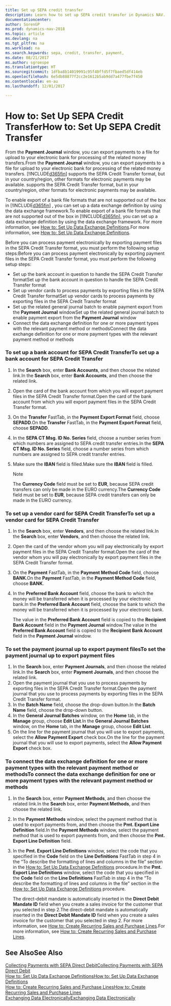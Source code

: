 ```yaml
---
title: Set up SEPA credit transfer
description: Learn how to set up SEPA credit transfer in Dynamics NAV.
documentationcenter: 
author: SorenGP
ms.prod: dynamics-nav-2018
ms.topic: article
ms.devlang: na
ms.tgt_pltfrm: na
ms.workload: na
ms.search.keywords: sepa, credit, transfer, payment,
ms.date: 08/21/2017
ms.author: sgroespe
ms.translationtype: HT
ms.sourcegitcommit: 1dfba8b14019991c95f40ffd5f7fbaed5df414eb
ms.openlocfilehash: 6e5db88877f2cc2e1612b5ab9dd7a477fbe7f450
ms.contentlocale: en-au
ms.lasthandoff: 12/01/2017

---
```

# <a name="how-to-set-up-sepa-credit-transfer"></a><span data-ttu-id="4d117-103">How to: Set Up SEPA Credit Transfer</span><span class="sxs-lookup"><span data-stu-id="4d117-103">How to: Set Up SEPA Credit Transfer</span></span>
<span data-ttu-id="4d117-104">From the **Payment Journal** window, you can export payments to a file for upload to your electronic bank for processing of the related money transfers.</span><span class="sxs-lookup"><span data-stu-id="4d117-104">From the **Payment Journal** window, you can export payments to a file for upload to your electronic bank for processing of the related money transfers.</span></span> [!INCLUDE[d365fin](includes/d365fin_md.md)]<span data-ttu-id="4d117-105"> supports the SEPA Credit Transfer format, but in your country/region, other formats for electronic payments may be available.</span><span class="sxs-lookup"><span data-stu-id="4d117-105"> supports the SEPA Credit Transfer format, but in your country/region, other formats for electronic payments may be available.</span></span>  

<span data-ttu-id="4d117-106">To enable export of a bank file formats that are not supported out of the box in [!INCLUDE[d365fin](includes/d365fin_md.md)] , you can set up a data exchange definition by using the data exchange framework.</span><span class="sxs-lookup"><span data-stu-id="4d117-106">To enable export of a bank file formats that are not supported out of the box in [!INCLUDE[d365fin](includes/d365fin_md.md)], you can set up a data exchange definition by using the data exchange framework.</span></span> <span data-ttu-id="4d117-107">For more information, see [How to: Set Up Data Exchange Definitions](across-how-to-set-up-data-exchange-definitions.md).</span><span class="sxs-lookup"><span data-stu-id="4d117-107">For more information, see [How to: Set Up Data Exchange Definitions](across-how-to-set-up-data-exchange-definitions.md).</span></span>  

<span data-ttu-id="4d117-108">Before you can process payment electronically by exporting payment files in the SEPA Credit Transfer format, you must perform the following setup steps:</span><span class="sxs-lookup"><span data-stu-id="4d117-108">Before you can process payment electronically by exporting payment files in the SEPA Credit Transfer format, you must perform the following setup steps:</span></span>  

* <span data-ttu-id="4d117-109">Set up the bank account in question to handle the SEPA Credit Transfer format</span><span class="sxs-lookup"><span data-stu-id="4d117-109">Set up the bank account in question to handle the SEPA Credit Transfer format</span></span>  
* <span data-ttu-id="4d117-110">Set up vendor cards to process payments by exporting files in the SEPA Credit Transfer format</span><span class="sxs-lookup"><span data-stu-id="4d117-110">Set up vendor cards to process payments by exporting files in the SEPA Credit Transfer format</span></span>  
* <span data-ttu-id="4d117-111">Set up the related general journal batch to enable payment export from the **Payment Journal** window</span><span class="sxs-lookup"><span data-stu-id="4d117-111">Set up the related general journal batch to enable payment export from the **Payment Journal** window</span></span>  
* <span data-ttu-id="4d117-112">Connect the data exchange definition for one or more payment types with the relevant payment method or methods</span><span class="sxs-lookup"><span data-stu-id="4d117-112">Connect the data exchange definition for one or more payment types with the relevant payment method or methods</span></span>  

### <a name="to-set-up-a-bank-account-for-sepa-credit-transfer"></a><span data-ttu-id="4d117-113">To set up a bank account for SEPA Credit Transfer</span><span class="sxs-lookup"><span data-stu-id="4d117-113">To set up a bank account for SEPA Credit Transfer</span></span>  
1. <span data-ttu-id="4d117-114">In the **Search** box, enter **Bank Accounts**, and then choose the related link.</span><span class="sxs-lookup"><span data-stu-id="4d117-114">In the **Search** box, enter **Bank Accounts**, and then choose the related link.</span></span>  
2. <span data-ttu-id="4d117-115">Open the card of the bank account from which you will export payment files in the SEPA Credit Transfer format.</span><span class="sxs-lookup"><span data-stu-id="4d117-115">Open the card of the bank account from which you will export payment files in the SEPA Credit Transfer format.</span></span>  
3. <span data-ttu-id="4d117-116">On the **Transfer** FastTab, in the **Payment Export Format** field, choose **SEPADD**.</span><span class="sxs-lookup"><span data-stu-id="4d117-116">On the **Transfer** FastTab, in the **Payment Export Format** field, choose **SEPADD**.</span></span>  
4. <span data-ttu-id="4d117-117">In the **SEPA CT Msg. ID No. Series** field, choose a number series from which numbers are assigned to SEPA credit transfer entries.</span><span class="sxs-lookup"><span data-stu-id="4d117-117">In the **SEPA CT Msg. ID No. Series** field, choose a number series from which numbers are assigned to SEPA credit transfer entries.</span></span>  
5. <span data-ttu-id="4d117-118">Make sure the **IBAN** field is filled.</span><span class="sxs-lookup"><span data-stu-id="4d117-118">Make sure the **IBAN** field is filled.</span></span>  

    > [!NOTE]  
    >  <span data-ttu-id="4d117-119">The **Currency Code** field must be set to **EUR**, because SEPA credit transfers can only be made in the EURO currency.</span><span class="sxs-lookup"><span data-stu-id="4d117-119">The **Currency Code** field must be set to **EUR**, because SEPA credit transfers can only be made in the EURO currency.</span></span>  

### <a name="to-set-up-a-vendor-card-for-sepa-credit-transfer"></a><span data-ttu-id="4d117-120">To set up a vendor card for SEPA Credit Transfer</span><span class="sxs-lookup"><span data-stu-id="4d117-120">To set up a vendor card for SEPA Credit Transfer</span></span>  
1. <span data-ttu-id="4d117-121">In the **Search** box, enter **Vendors**, and then choose the related link.</span><span class="sxs-lookup"><span data-stu-id="4d117-121">In the **Search** box, enter **Vendors**, and then choose the related link.</span></span>  
2. <span data-ttu-id="4d117-122">Open the card of the vendor whom you will pay electronically by export payment files in the SEPA Credit Transfer format.</span><span class="sxs-lookup"><span data-stu-id="4d117-122">Open the card of the vendor whom you will pay electronically by export payment files in the SEPA Credit Transfer format.</span></span>  
3. <span data-ttu-id="4d117-123">On the **Payment** FastTab, in the **Payment Method Code** field, choose **BANK**.</span><span class="sxs-lookup"><span data-stu-id="4d117-123">On the **Payment** FastTab, in the **Payment Method Code** field, choose **BANK**.</span></span>  
4. <span data-ttu-id="4d117-124">In the **Preferred Bank Account** field, choose the bank to which the money will be transferred when it is processed by your electronic bank.</span><span class="sxs-lookup"><span data-stu-id="4d117-124">In the **Preferred Bank Account** field, choose the bank to which the money will be transferred when it is processed by your electronic bank.</span></span>  

     <span data-ttu-id="4d117-125">The value in the **Preferred Bank Account** field is copied to the **Recipient Bank Account** field in the **Payment Journal** window.</span><span class="sxs-lookup"><span data-stu-id="4d117-125">The value in the **Preferred Bank Account** field is copied to the **Recipient Bank Account** field in the **Payment Journal** window.</span></span>  

### <a name="to-set-the-payment-journal-up-to-export-payment-files"></a><span data-ttu-id="4d117-126">To set the payment journal up to export payment files</span><span class="sxs-lookup"><span data-stu-id="4d117-126">To set the payment journal up to export payment files</span></span>  
1. <span data-ttu-id="4d117-127">In the **Search** box, enter **Payment Journals**, and then choose the related link.</span><span class="sxs-lookup"><span data-stu-id="4d117-127">In the **Search** box, enter **Payment Journals**, and then choose the related link.</span></span>  
2. <span data-ttu-id="4d117-128">Open the payment journal that you use to process payments by exporting files in the SEPA Credit Transfer format.</span><span class="sxs-lookup"><span data-stu-id="4d117-128">Open the payment journal that you use to process payments by exporting files in the SEPA Credit Transfer format.</span></span>  
3. <span data-ttu-id="4d117-129">In the **Batch Name** field, choose the drop\-down button.</span><span class="sxs-lookup"><span data-stu-id="4d117-129">In the **Batch Name** field, choose the drop\-down button.</span></span>  
4. <span data-ttu-id="4d117-130">In the **General Journal Batches** window, on the **Home** tab, in the **Manage** group, choose **Edit List**.</span><span class="sxs-lookup"><span data-stu-id="4d117-130">In the **General Journal Batches** window, on the **Home** tab, in the **Manage** group, choose **Edit List**.</span></span>  
5. <span data-ttu-id="4d117-131">On the line for the payment journal that you will use to export payments, select the **Allow Payment Export** check box.</span><span class="sxs-lookup"><span data-stu-id="4d117-131">On the line for the payment journal that you will use to export payments, select the **Allow Payment Export** check box.</span></span>  

### <a name="to-connect-the-data-exchange-definition-for-one-or-more-payment-types-with-the-relevant-payment-method-or-methods"></a><span data-ttu-id="4d117-132">To connect the data exchange definition for one or more payment types with the relevant payment method or methods</span><span class="sxs-lookup"><span data-stu-id="4d117-132">To connect the data exchange definition for one or more payment types with the relevant payment method or methods</span></span>  
1. <span data-ttu-id="4d117-133">In the **Search** box, enter **Payment Methods**, and then choose the related link.</span><span class="sxs-lookup"><span data-stu-id="4d117-133">In the **Search** box, enter **Payment Methods**, and then choose the related link.</span></span>  
2. <span data-ttu-id="4d117-134">In the **Payment Methods** window, select the payment method that is used to export payments from, and then choose the **Pmt. Export Line Definition** field.</span><span class="sxs-lookup"><span data-stu-id="4d117-134">In the **Payment Methods** window, select the payment method that is used to export payments from, and then choose the **Pmt. Export Line Definition** field.</span></span>  
3. <span data-ttu-id="4d117-135">In the **Pmt. Export Line Definitions** window, select the code that you specified in the **Code** field on the **Line Definitions** FastTab in step 4 in the “To describe the formatting of lines and columns in the file” section in the [How to: Set Up Data Exchange Definitions](across-how-to-set-up-data-exchange-definitions.md) procedure.</span><span class="sxs-lookup"><span data-stu-id="4d117-135">In the **Pmt. Export Line Definitions** window, select the code that you specified in the **Code** field on the **Line Definitions** FastTab in step 4 in the “To describe the formatting of lines and columns in the file” section in the [How to: Set Up Data Exchange Definitions](across-how-to-set-up-data-exchange-definitions.md) procedure.</span></span>  

    <span data-ttu-id="4d117-136">The direct-debit mandate is automatically inserted in the **Direct Debit Mandate ID** field when you create a sales invoice for the customer that you selected in step 2.</span><span class="sxs-lookup"><span data-stu-id="4d117-136">The direct-debit mandate is automatically inserted in the **Direct Debit Mandate ID** field when you create a sales invoice for the customer that you selected in step 2.</span></span> <span data-ttu-id="4d117-137">For more information, see [How to: Create Recurring Sales and Purchase Lines](sales-how-work-standard-lines.md).</span><span class="sxs-lookup"><span data-stu-id="4d117-137">For more information, see [How to: Create Recurring Sales and Purchase Lines](sales-how-work-standard-lines.md).</span></span>  

## <a name="see-also"></a><span data-ttu-id="4d117-138">See Also</span><span class="sxs-lookup"><span data-stu-id="4d117-138">See Also</span></span>  
[<span data-ttu-id="4d117-139">Collecting Payments with SEPA Direct Debit</span><span class="sxs-lookup"><span data-stu-id="4d117-139">Collecting Payments with SEPA Direct Debit</span></span>](finance-collect-payments-with-sepa-direct-debit.md)  
[<span data-ttu-id="4d117-140">How to: Set Up Data Exchange Definitions</span><span class="sxs-lookup"><span data-stu-id="4d117-140">How to: Set Up Data Exchange Definitions</span></span>](across-how-to-set-up-data-exchange-definitions.md)  
[<span data-ttu-id="4d117-141">How to: Create Recurring Sales and Purchase Lines</span><span class="sxs-lookup"><span data-stu-id="4d117-141">How to: Create Recurring Sales and Purchase Lines</span></span>](sales-how-work-standard-lines.md)  
[<span data-ttu-id="4d117-142">Exchanging Data Electronically</span><span class="sxs-lookup"><span data-stu-id="4d117-142">Exchanging Data Electronically</span></span>](across-data-exchange.md)  

